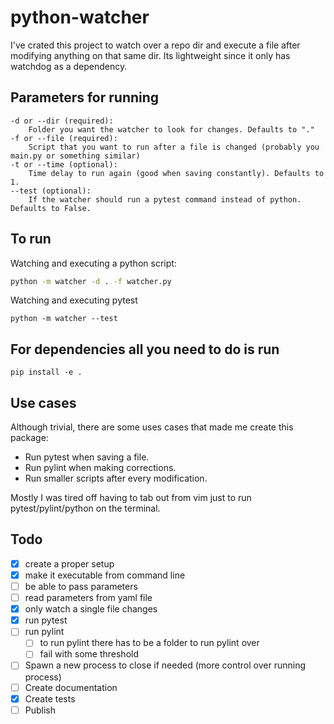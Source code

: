 # python-watcher
I've crated this project to watch over a repo dir and execute a file after modifying anything on that same dir. 
Its lightweight since it only has watchdog as a dependency. 

## Parameters for running
```
-d or --dir (required): 
    Folder you want the watcher to look for changes. Defaults to "."
-f or --file (required): 
    Script that you want to run after a file is changed (probably you main.py or something similar)
-t or --time (optional):
    Time delay to run again (good when saving constantly). Defaults to 1.
--test (optional):
    If the watcher should run a pytest command instead of python. Defaults to False.
```

## To run

Watching and executing a python script:
```bash
python -m watcher -d . -f watcher.py  
```
Watching and executing pytest
```
python -m watcher --test
```


## For dependencies all you need to do is run
```
pip install -e .
```

## Use cases
Although trivial, there are some uses cases that made me create this package:

* Run pytest when saving a file.
* Run pylint when making corrections.
* Run smaller scripts after every modification.

Mostly I was tired off having to tab out from vim just to run pytest/pylint/python on the terminal.

## Todo
- [x] create a proper setup
- [x] make it executable from command line
- [ ] be able to pass parameters
- [ ] read parameters from yaml file
- [x] only watch a single file changes
- [x] run pytest
- [ ] run pylint
    - [ ] to run pylint there has to be a folder to run pylint over
    - [ ] fail with some threshold
- [ ] Spawn a new process to close if needed (more control over running process)
- [ ] Create documentation
- [x] Create tests
- [ ] Publish
